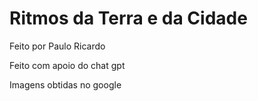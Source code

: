 # Ritmos da Terra e da Cidade

Feito por Paulo Ricardo

Feito com apoio do chat gpt

Imagens obtidas no google
